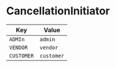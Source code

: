 # CancellationInitiator

| Key | Value |
|-----|--------|
| `ADMIn` | `admin` |
| `VENDOR` | `vendor` |
| `CUSTOMER` | `customer` |
